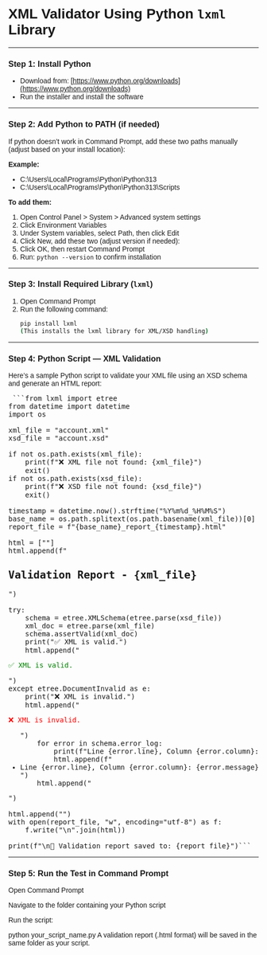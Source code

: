# **XML Validator Using Python `lxml` Library**

---

### **Step 1: Install Python**

- Download from: [https://www.python.org/downloads](https://www.python.org/downloads)  
- Run the installer and install the software

---

### **Step 2: Add Python to PATH (if needed)**

If python doesn’t work in Command Prompt, add these two paths manually (adjust based on your install location):

**Example:**

- C:\Users\Local\Programs\Python\Python313
- C:\Users\Local\Programs\Python\Python313\Scripts

**To add them:**

1. Open Control Panel > System > Advanced system settings  
2. Click Environment Variables  
3. Under System variables, select Path, then click Edit  
4. Click New, add these two (adjust version if needed):  
5. Click OK, then restart Command Prompt  
6. Run: `python --version` to confirm installation

---

### **Step 3: Install Required Library (`lxml`)**

1. Open Command Prompt  
2. Run the following command:
   ```bash
   pip install lxml 
   (This installs the lxml library for XML/XSD handling)
---
  ### Step 4: Python Script — XML Validation
Here’s a sample Python script to validate your XML file using an XSD schema and generate an HTML report:

<pre> ```from lxml import etree
from datetime import datetime
import os

xml_file = "account.xml"
xsd_file = "account.xsd"

if not os.path.exists(xml_file):
    print(f"❌ XML file not found: {xml_file}")
    exit()
if not os.path.exists(xsd_file):
    print(f"❌ XSD file not found: {xsd_file}")
    exit()

timestamp = datetime.now().strftime("%Y%m%d_%H%M%S")
base_name = os.path.splitext(os.path.basename(xml_file))[0]
report_file = f"{base_name}_report_{timestamp}.html"

html = ["<html><head><title>Validation Report</title></head><body style='font-family:Arial;'>"]
html.append(f"<h2>Validation Report - {xml_file}</h2>")

try:
    schema = etree.XMLSchema(etree.parse(xsd_file))
    xml_doc = etree.parse(xml_file)
    schema.assertValid(xml_doc)
    print("✅ XML is valid.")
    html.append("<p style='color:green;'>✅ XML is valid.</p>")
except etree.DocumentInvalid as e:
    print("❌ XML is invalid.")
    html.append("<p style='color:red;'>❌ XML is invalid.</p><ul>")
    for error in schema.error_log:
        print(f"Line {error.line}, Column {error.column}: {error.message}")
        html.append(f"<li>Line {error.line}, Column {error.column}: {error.message}</li>")
    html.append("</ul>")

html.append("</body></html>")
with open(report_file, "w", encoding="utf-8") as f:
    f.write("\n".join(html))

print(f"\n📄 Validation report saved to: {report_file}")``` </pre>
---
 ### Step 5: Run the Test in Command Prompt
Open Command Prompt

Navigate to the folder containing your Python script

Run the script:

python your_script_name.py
A validation report (.html format) will be saved in the same folder as your script.
